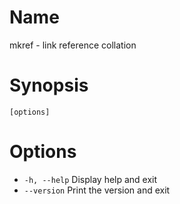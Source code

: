 # Name

mkref - link reference collation

# Synopsis

```
[options]
```

# Options

* `-h, --help` Display help and exit
* `--version` Print the version and exit

